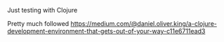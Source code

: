Just testing with Clojure

Pretty much followed https://medium.com/@daniel.oliver.king/a-clojure-development-environment-that-gets-out-of-your-way-c11e6711ead3

